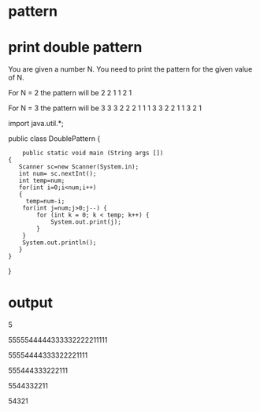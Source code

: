 # pattern
# print double pattern
You are given a number N. You need to print the pattern for the given value of N.

For N = 2 the pattern will be 
2 2 1 1
2 1

For N = 3 the pattern will be 
3 3 3 2 2 2 1 1 1
3 3 2 2 1 1
3 2 1


import java.util.*;

public class DoublePattern {


        public static void main (String args [])
    {
       Scanner sc=new Scanner(System.in);
       int num= sc.nextInt();
       int temp=num;
       for(int i=0;i<num;i++)
       {
         temp=num-i;
        for(int j=num;j>0;j--) {
            for (int k = 0; k < temp; k++) {
                System.out.print(j);
            }
        }
        System.out.println();
       }
    }
}

 # output
 5
 
5555544444333332222211111

55554444333322221111

555444333222111

5544332211

54321


